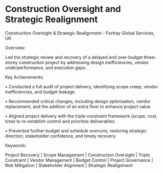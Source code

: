 # Construction Oversight and Strategic Realignment

Construction Oversight & Strategic Realignment – Fortray Global Services, UK

Overview:

Led the strategic review and recovery of a delayed and over-budget three-storey construction project by addressing design inefficiencies, vendor underperformance, and execution gaps.

Key Achievements:

• Conducted a full audit of project delivery, identifying scope creep, vendor inefficiencies, and budget leakage.

• Recommended critical changes, including design optimisation, vendor replacement, and the addition of an extra floor to enhance project value.

• Aligned project delivery with the triple constraint framework (scope, cost, time) to re-establish control and prioritise deliverables.

• Prevented further budget and schedule overruns, restoring strategic direction, stakeholder confidence, and timely recovery.

Keywords:

Project Recovery | Scope Management | Construction Oversight | Triple Constraint | Vendor Management | Budget Control | Project Governance | Risk Mitigation | Stakeholder Alignment | Strategic Realignment
